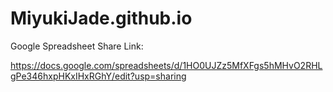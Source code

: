 # MiyukiJade.github.io

Google Spreadsheet Share Link:

https://docs.google.com/spreadsheets/d/1HO0UJZz5MfXFgs5hMHvO2RHLgPe346hxpHKxIHxRGhY/edit?usp=sharing
